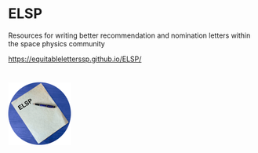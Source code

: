 # ELSP
Resources for writing better recommendation and nomination letters within the space physics community

https://equitableletterssp.github.io/ELSP/

<h1> <img width="128" height="128" src="images/color_circle_logo.gif" alt="Parchment and fountain pen over blue circle with ELSP in black" title="ELSP Logo" style="float:center;">
